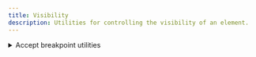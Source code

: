 ```yaml
---
title: Visibility
description: Utilities for controlling the visibility of an element.
---
```

<div>
    <details id="accordion-item-1" class="vv-accordion">
		<summary class="vv-accordion__summary" aria-controls="#accordion-item-1" aria-expanded="false">
			Accept breakpoint utilities
		</summary>
		<div aria-hidden="true" class="vv-accordion__content">
			<p class="font-light text-word-3">You can also use the breakpoint modifier to apply the class at only a specific screen size and above. Example: md-{visible|invisible}</p>
		</div>
	</details>
    <table-utility property="visibility" class="mb-lg"></table-utility>
	<card-example>
		<div class="container h-full rounded-md bg-surface-1 p-24">
			<div class="border-b border-alpha-1 mb-24 pb-24">
				<div class="w-150 border-x border-y border-accent p-2">
					<div class="w-full visible rounded-md py-20 bg-info text-center"></div>
				</div>
			</div>
			<div>
				<div class="w-150 border-x border-y border-accent p-2">
					<div class="w-full invisible rounded-md py-20 bg-info text-center"><div>
				</div>
			</div>
		</div>
	</card-example>
</div>